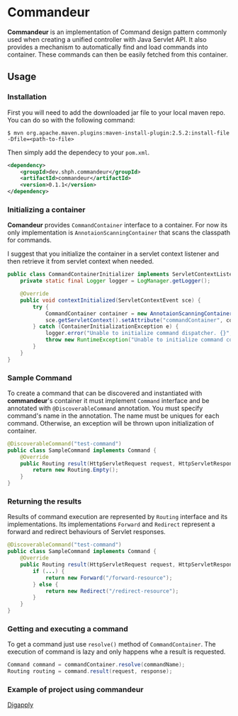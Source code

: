# Commandeur
**Commandeur** is an implementation of Command design pattern commonly used when creating a unified controller with Java Servlet API. 
It also provides a mechanism to automatically find and load commands into container. These commands can then be easily fetched from this container.

## Usage

### Installation
First you will need to add the downloaded jar file to your local maven repo. You can do so with the following command:

```
$ mvn org.apache.maven.plugins:maven-install-plugin:2.5.2:install-file -Dfile=<path-to-file>
```

Then simply add the dependecy to your `pom.xml`.
```xml
<dependency>
    <groupId>dev.shph.commandeur</groupId>
    <artifactId>commandeur</artifactId>
    <version>0.1.1</version>
</dependency>
```

### Initializing a container

**Comandeur** provides `CommandContainer` interface to a container. For now its only implementation is 
`AnnotaionScanningContainer` that scans the classpath for commands.

I suggest that you initialize the container in a servlet context listener and then retrieve it from servlet context
when needed.

```java
public class CommandContainerInitializer implements ServletContextListener {
    private static final Logger logger = LogManager.getLogger();

    @Override
    public void contextInitialized(ServletContextEvent sce) {
        try {
            CommandContainer container = new AnnotaionScanningContainer();
            sce.getServletContext().setAttribute("commandContainer", container);
        } catch (ContainerInitializationException e) {
            logger.error("Unable to initialize command dispatcher. {}", e.getMessage());
            throw new RuntimeException("Unable to initialize command container.", e);
        }
    }
}
```

### Sample Command

To create a command that can be discovered and instantiated with **commandeur**'s container it must implement `Command` 
interface and be annotated with `@DiscoverableCommand` annotation. You must specify command's name in the annotation.
The name must be uniques for each command. Otherwise, an exception will be thrown upon initialization of container.

```java
@DiscoverableCommand("test-command")
public class SampleCommand implements Command {
    @Override
    public Routing result(HttpServletRequest request, HttpServletResponse response) {
        return new Routing.Empty();
    }
}
```

### Returning the results

Results of command execution are represented by `Routing` interface and its implementations. Its implementations
`Forward` and `Redirect` represent a forward and redirect behaviours of Servlet responses.

```java
@DiscoverableCommand("test-command")
public class SampleCommand implements Command {
    @Override
    public Routing result(HttpServletRequest request, HttpServletResponse response) {
        if (...) {
            return new Forward("/forward-resource");
        } else {
            return new Redirect("/redirect-resource");
        }
    }
}
```

### Getting and executing a command

To get a command just use `resolve()` method of `CommandContainer`. The execution of command is lazy and only happens whe a result is requested.

```java
Command command = commandContainer.resolve(commandName);
Routing routing = command.result(request, response);
```

### Example of project using commandeur

[Digapply](https://github.com/HermanShpryhau/Digapply)
